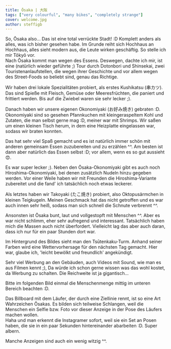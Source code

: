 ```yaml
---
title: Ōsaka | 大阪
tags: ["very colourful", "many bikes", "completely strange"]
cover: welcome.jpg
author: steffigb
---
```


So, Ōsaka also... Das ist eine total verrückte Stadt! :D
Komplett anders als alles, was ich bisher gesehen habe. Im Grunde reiht sich Hochhaus an Hochhaus, alles sieht modern aus, die Leute wirken geschäftig. So stelle ich mir Tōkyō vor.  
Nach Ōsaka kommt man wegen des Essens. Deswegen, dachte ich mir, ist eine (natürlich wieder geführte ;) Tour durch Dotonbori und Shinsekai, zwei Touristenanlaufstellen, die wegen ihrer Geschichte und vor allem wegen des Street-Foods so beliebt sind, genau das Richtige.

Wir haben drei lokale Spezialitäten probiert, als erstes Kushikatsu (串カツ). Das sind Spieße mit Fleisch, Gemüse oder Meeresfrüchten, die paniert und frittiert werden. Bis auf die Zwiebel waren sie sehr lecker ;).  

<re-img src="kushikatsu.jpg" title="Kushikatsu"></re-img>

Danach haben wir unsere eigenen Okonomiyaki (お好み焼き) gebraten :D. Okonomiyaki sind so gesehen Pfannkuchen mit kleingeraspeltem Kohl und Zutaten, die man selbst gerne mag :D, meiner war mit Shrimps. Wir saßen um einen kleinen Tisch herum, in dem eine Heizplatte eingelassen war, sodass wir braten konnten. 

<re-img src="oki_raw.jpg" title="Okonomiyaki"></re-img>

Das hat sehr viel Spaß gemacht und es ist natürlich immer schön mit anderen gemeinsam Essen zuzubereiten und zu erzählen ^^. Am besten ist dann aber natürlich das Essen selbst :D; vor allem, wenn es so gut aussieht :heart_eyes:.

<re-img src="oki_done.jpg" title="Okonomiyaki done"></re-img>

Es war super lecker ;). Neben den Ōsaka-Okonomiyaki gibt es auch noch Hiroshima-Okonomiyaki, bei denen zusätzlich Nudeln hinzu gegeben werden. Vor einer Weile haben wir mit Freunden die Hiroshima-Variante zubereitet und die fand' ich tatsächlich noch etwas leckerer. 

Als letztes haben wir Takoyaki (たこ焼き) probiert, also Oktopusärmchen in kleinen Teigkugeln. Meinen Geschmack hat das nicht getroffen und es war auch innen sehr heiß, sodass man sich schnell die Schnute verbrennt ^^.

Ansonsten ist Ōsaka bunt, laut und vollgestopft mit Menschen ^^. Aber es war nicht schlimm, eher sehr aufregend und interessant. Tatsächlich haben mich die Massen auch nicht überfordert. Vielleicht lag das aber auch daran, dass ich nur für ein paar Stunden dort war. 

<re-img src="shinsekei.jpg" title="Shinsekei"></re-img>

Im Hintergrund des Bildes sieht man den Tsūtenkaku-Turm. Anhand seiner Farben wird eine Wettervorhersage für den nächsten Tag gemacht. Hier war, glaube ich, 'leicht bewölkt und freundlich' angekündigt. 

Sehr viel Werbung an den Gebäuden, auch Videos mit Sound, wie man es aus Filmen kennt ;), Da würde ich schon gerne wissen was das wohl kostet, da Werbung zu schalten. Die Reichweite ist ja gigantisch...  

<re-img src="ads.jpg" title="So many ads"></re-img>

Bitte im folgenden Bild einmal die Menschenmenge mittig im unteren Bereich beachten :D.

<re-img src="zombies.jpg" title="Zombies"></re-img>

Das Billboard mit dem Läufer, der durch eine Ziellinie rennt, ist so eine Art Wahrzeichen Ōsakas. Es bilden sich teilweise Schlangen, weil die Menschen ein Selfie bzw. Foto vor dieser Anzeige in der Pose des Läufers machen wollen.  
Haha und man erkennt die Instagramer sofort, weil sie ein Set an Posen haben, die sie in ein paar Sekunden hintereinander abarbeiten :D. Super albern.

<re-img src="runner.jpg" title="Selfie magnet"></re-img>

Manche Anzeigen sind auch ein wenig witzig ^^.

<re-img src="funny.jpg" title="Funny ads"></re-img>


